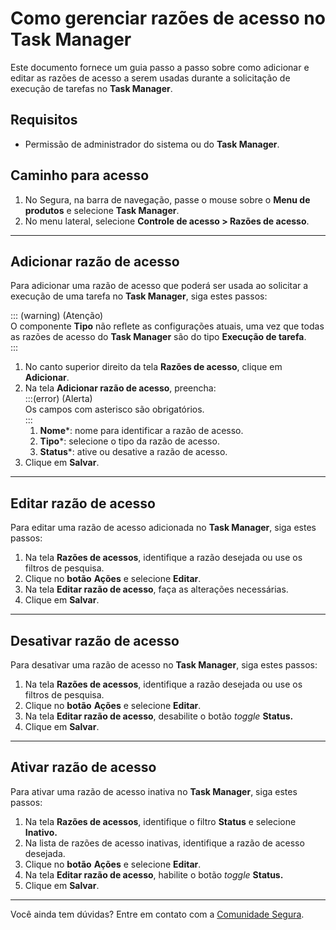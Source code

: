 # Como gerenciar razões de acesso no Task Manager

Este documento fornece um guia passo a passo sobre como adicionar e editar as razões de acesso a serem usadas durante a solicitação de execução de tarefas no **Task Manager**.

## Requisitos

* Permissão de administrador do sistema ou do **Task Manager**.

## Caminho para acesso

1. No Segura, na barra de navegação, passe o mouse sobre o **Menu de produtos** e selecione **Task Manager**.  
2. No menu lateral, selecione **Controle de acesso \> Razões de acesso**.

---
## Adicionar razão de acesso

Para adicionar uma razão de acesso que poderá ser usada ao solicitar a execução de uma tarefa no **Task Manager**, siga estes passos:

::: (warning) (Atenção)  
O componente **Tipo** não reflete as configurações atuais, uma vez que todas as razões de acesso do **Task Manager** são do tipo **Execução de tarefa**.  
:::

1. No canto superior direito da tela **Razões de acesso**, clique em **Adicionar**.  
2. Na tela **Adicionar razão de acesso**, preencha:  
   :::(error) (Alerta)  
   	Os campos com asterisco são obrigatórios.  
   	:::  
   1. **Nome**\*: nome para identificar a razão de acesso.  
   2. **Tipo**\*: selecione o tipo da razão de acesso.  
   3. **Status**\*: ative ou desative a razão de acesso.  
3. Clique em **Salvar**.

---
## Editar razão de acesso

Para editar uma razão de acesso adicionada no **Task Manager**, siga estes passos:

1. Na tela **Razões de acessos**, identifique a razão desejada ou use os filtros de pesquisa.  
2. Clique no **botão** **Ações** e selecione **Editar**.  
3. Na tela **Editar razão de acesso**, faça as alterações necessárias.  
4. Clique em **Salvar**.

---
## Desativar razão de acesso

Para desativar uma razão de acesso no **Task Manager**, siga estes passos:

1. Na tela **Razões de acessos**, identifique a razão desejada ou use os filtros de pesquisa.  
2. Clique no **botão** **Ações** e selecione **Editar**.  
3. Na tela **Editar razão de acesso**, desabilite o botão *toggle* **Status.**  
4. Clique em **Salvar**.

---
## Ativar razão de acesso

Para ativar uma razão de acesso inativa no **Task Manager**, siga estes passos:

1. Na tela **Razões de acessos**, identifique o filtro **Status** e selecione **Inativo.**  
2. Na lista de razões de acesso inativas, identifique a razão de acesso desejada.  
3. Clique no **botão** **Ações** e selecione **Editar**.  
5. Na tela **Editar razão de acesso**, habilite o botão *toggle* **Status.**  
6. Clique em **Salvar**.

---
Você ainda tem dúvidas? Entre em contato com a [Comunidade Segura](https://community.Segura.io/).